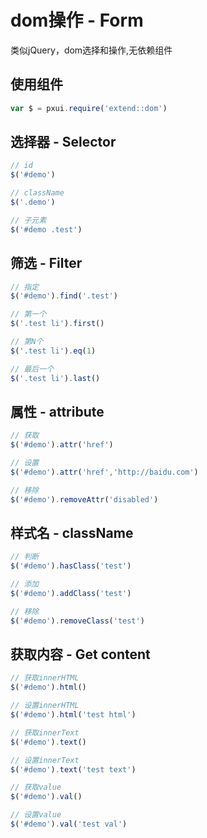 
# dom操作 - Form

类似jQuery，dom选择和操作,无依赖组件

## 使用组件

``` javascript
var $ = pxui.require('extend::dom')
```

## 选择器 - Selector

``` javascript
// id
$('#demo')

// className
$('.demo')

// 子元素
$('#demo .test')

```

## 筛选 - Filter

``` javascript
// 指定
$('#demo').find('.test')

// 第一个
$('.test li').first()

// 第N个
$('.test li').eq(1)

// 最后一个
$('.test li').last()
```

## 属性 - attribute

``` javascript
// 获取
$('#demo').attr('href')

// 设置
$('#demo').attr('href','http://baidu.com')

// 移除
$('#demo').removeAttr('disabled')

```
## 样式名 - className

``` javascript
// 判断
$('#demo').hasClass('test')

// 添加
$('#demo').addClass('test')

// 移除
$('#demo').removeClass('test')
```

## 获取内容 - Get content

``` javascript
// 获取innerHTML
$('#demo').html()

// 设置innerHTML
$('#demo').html('test html')

// 获取innerText
$('#demo').text()

// 设置innerText
$('#demo').text('test text')

// 获取value
$('#demo').val()

// 设置value
$('#demo').val('test val')


```

